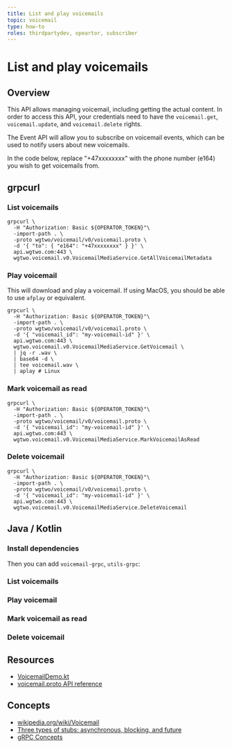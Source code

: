 ```yaml
---
title: List and play voicemails
topic: voicemail
type: how-to
roles: thirdpartydev, opeartor, subscriber
---
```


# List and play voicemails

## Overview
This API allows managing voicemail, including getting the actual content. In order to access this API,
your credentials need to have the `voicemail.get`, `voicemail.update`, and `voicemail.delete` rights.

The Event API will allow you to subscribe on voicemail events, which can be used to notify users about new voicemails.

<DemoConfigurer />

In the code below, replace "+47xxxxxxxx" with the phone number (e164) you wish to get voicemails from.

## grpcurl

### List voicemails
```shell script
grpcurl \
  -H "Authorization: Basic ${OPERATOR_TOKEN}"\
  -import-path . \
  -proto wgtwo/voicemail/v0/voicemail.proto \
  -d '{ "to": { "e164": "+47xxxxxxxx" } }' \
  api.wgtwo.com:443 \
  wgtwo.voicemail.v0.VoicemailMediaService.GetAllVoicemailMetadata
```

### Play voicemail
This will download and play a voicemail. If using MacOS, you should be able to use `afplay` or equivalent.

```shell script
grpcurl \
  -H "Authorization: Basic ${OPERATOR_TOKEN}"\
  -import-path . \
  -proto wgtwo/voicemail/v0/voicemail.proto \
  -d '{ "voicemail_id": "my-voicemail-id" }' \
  api.wgtwo.com:443 \
  wgtwo.voicemail.v0.VoicemailMediaService.GetVoicemail \
  | jq -r .wav \
  | base64 -d \
  | tee voicemail.wav \
  | aplay # Linux
```

### Mark voicemail as read
```shell script
grpcurl \
  -H "Authorization: Basic ${OPERATOR_TOKEN}"\
  -import-path . \
  -proto wgtwo/voicemail/v0/voicemail.proto \
  -d '{ "voicemail_id": "my-voicemail-id" }' \
  api.wgtwo.com:443 \
  wgtwo.voicemail.v0.VoicemailMediaService.MarkVoicemailAsRead
```

### Delete voicemail
```shell script
grpcurl \
  -H "Authorization: Basic ${OPERATOR_TOKEN}"\
  -import-path . \
  -proto wgtwo/voicemail/v0/voicemail.proto \
  -d '{ "voicemail_id": "my-voicemail-id" }' \
  api.wgtwo.com:443 \
  wgtwo.voicemail.v0.VoicemailMediaService.DeleteVoicemail
```

## Java / Kotlin

### Install dependencies
<JitpackDependency />

Then you can add `voicemail-grpc`, `utils-grpc`:

<ClientDependencies :clients="['voicemail-grpc', 'utils-grpc']"/>

### List voicemails
<GithubCode fileUrl="https://github.com/working-group-two/docs.wgtwo.com/blob/master/examples/voicemail/src/main/kotlin/ListVoicemail.kt" language="kotlin" />

### Play voicemail
<GithubCode fileUrl="https://github.com/working-group-two/docs.wgtwo.com/blob/master/examples/voicemail/src/main/kotlin/PlayVoicemail.kt" />

### Mark voicemail as read
<GithubCode fileUrl="https://github.com/working-group-two/docs.wgtwo.com/blob/master/examples/voicemail/src/main/kotlin/MarkVoicemailAsRead.kt" />

### Delete voicemail
<GithubCode fileUrl="https://github.com/working-group-two/docs.wgtwo.com/blob/master/examples/voicemail/src/main/kotlin/DeleteVoicemail.kt" />

## Resources
* [VoicemailDemo.kt](https://github.com/working-group-two/wgtwo-kotlin-code-snippets/blob/master/src/main/kotlin/com/wgtwo/example/voicemail/VoicemailDemo.kt)
* [voicemail.proto API reference](https://github.com/working-group-two/wgtwoapis/blob/master/wgtwo/voicemail/voicemail.proto)

## Concepts
* [wikipedia.org/wiki/Voicemail](https://en.wikipedia.org/wiki/Voicemail)
* [Three types of stubs: asynchronous, blocking, and future](https://grpc.io/docs/reference/java/generated-code/)
* [gRPC Concepts](https://grpc.io/docs/guides/concepts/)
